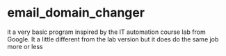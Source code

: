 # email_domain_changer
it a very basic program inspired by the IT automation course lab from Google. It a little different from the lab version but it does do the same job more or less
